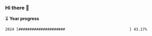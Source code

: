 ### Hi there :wave:

:hourglass_flowing_sand: **Year progress**

```txt
2024 [#####################                             ] 43.17%
```
